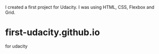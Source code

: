I created a first project for Udacity. I was using HTML, CSS, Flexbox and Grid.

# first-udacity.github.io
for udacity
